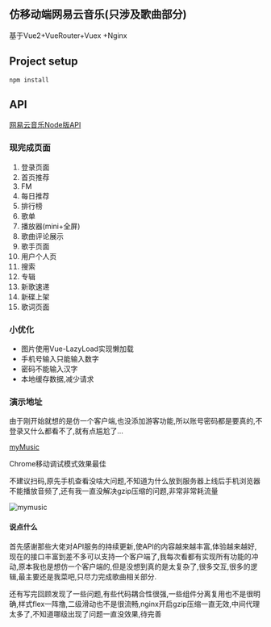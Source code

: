 ## 仿移动端网易云音乐(只涉及歌曲部分)
基于Vue2+VueRouter+Vuex +Nginx
## Project setup
```
npm install
```

## API
[网易云音乐Node版API](https://binaryify.github.io/NeteaseCloudMusicApi/#/?id=neteasecloudmusicapi)
### 现完成页面
1. 登录页面
2. 首页推荐
3. FM 
5. 每日推荐
6. 排行榜
7. 歌单
8. 播放器(mini+全屏)
9. 歌曲评论展示
10. 歌手页面
11. 用户个人页
12. 搜索
13. 专辑
14. 新歌速递
15. 新碟上架
16. 歌词页面
### 小优化
+ 图片使用Vue-LazyLoad实现懒加载
+ 手机号输入只能输入数字
+ 密码不能输入汉字
+ 本地缓存数据,减少请求

### 演示地址
由于刚开始就想的是仿一个客户端,也没添加游客功能,所以账号密码都是要真的,不登录又什么都看不了,就有点尴尬了...

[myMusic](http://zazahui.online)  

Chrome移动调试模式效果最佳


不建议扫码,原先手机查看没啥大问题,不知道为什么放到服务器上线后手机浏览器不能播放音频了,还有我一直没解决gzip压缩的问题,非常非常耗流量


![mymusic](https://files.gitter.im/%E7%BB%83%E4%B9%A0%E5%8E%85/Lobby/OQVE/thumb/1552569083.png)


#### 说点什么
首先感谢那些大佬对API服务的持续更新,使API的内容越来越丰富,体验越来越好,现在的接口丰富到差不多可以支持一个客户端了,我每次看都有实现所有功能的冲动,原本我也是想仿一个客户端的,但是没想到真的是太复杂了,很多交互,很多的逻辑,最主要还是我菜吧,只尽力完成歌曲相关部分.  

还有写完回顾发现了一些问题,有些代码耦合性很强,一些组件分离复用也不是很明确,样式flex一阵撸,二级滑动也不是很流畅,nginx开启gzip压缩一直无效,中间代理太多了,不知道哪级出现了问题一直没效果,待完善